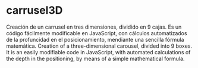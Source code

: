 # carrusel3D
Creación de un carrusel en tres dimensiones, dividido en 9 cajas. 
Es un código fácilmente modificable en JavaScript, con cálculos automatizados de la profuncidad en el posicionamiento, mendiante una sencilla fórmula matemática.
Creation of a three-dimensional carousel, divided into 9 boxes.
It is an easily modifiable code in JavaScript, with automated calculations of the depth in the positioning, by means of a simple mathematical formula.

